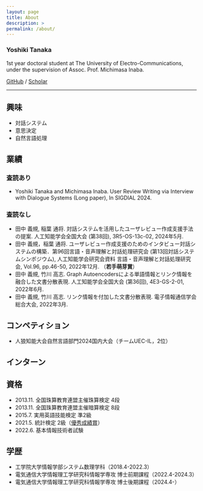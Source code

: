 ```yaml
---
layout: page
title: About
description: >
permalink: /about/
---
```


### Yoshiki Tanaka

1st year doctoral student at The University of Electro-Communications, under the supervision of Assoc. Prof. Michimasa Inaba.

[GitHub](https://github.com/yoshi-chanaka) / [Scholar](https://scholar.google.co.jp/citations?view_op=list_works&hl=ja&user=QkKVktkAAAAJ)

---
## 興味
* 対話システム
* 意思決定
* 自然言語処理

## 業績

### 査読あり
* Yoshiki Tanaka and Michimasa Inaba. User Review Writing via Interview with Dialogue Systems (Long paper), In SIGDIAL 2024.

### 査読なし
* 田中 義規, 稲葉 通将. 対話システムを活用したユーザレビュー作成支援手法の提案. 人工知能学会全国大会 (第38回), 3R5-OS-13c-02, 2024年5月.
* 田中 義規，稲葉 通将. ユーザレビュー作成支援のためのインタビュー対話システムの構築．第96回言語・音声理解と対話処理研究会 (第13回対話システムシンポジウム), 人工知能学会研究会資料 言語・音声理解と対話処理研究会, Vol.96, pp.46-50, 2022年12月. （**若手萌芽賞**）
* 田中 義規, 竹川 高志. Graph Autoencodersによる単語情報とリンク情報を融合した文書分散表現. 人工知能学会全国大会 (第36回), 4E3-GS-2-01, 2022年6月.
* 田中 義規, 竹川 高志. リンク情報を付加した文書分散表現. 電子情報通信学会総合大会, 2022年3月.

## コンペティション
* 人狼知能大会自然言語部門2024国内大会（チームUEC-IL，2位）

## インターン

## 資格
* 2013.11. 全国珠算教育連盟主催珠算検定 4段
* 2013.11. 全国珠算教育連盟主催暗算検定 8段
* 2015.7. 実用英語技能検定 準2級
* 2021.5. 統計検定 2級（[優秀成績賞](https://static.toukei-kentei.jp/wp-content/uploads/20220819031327/cbt_exc2021_grade2-20220819031327-20220819031327.pdf)）
* 2022.6. 基本情報技術者試験

## 学歴
* 工学院大学情報学部システム数理学科（2018.4-2022.3）
* 電気通信大学情報理工学研究科情報学専攻 博士前期課程（2022.4-2024.3）
* 電気通信大学情報理工学研究科情報学専攻 博士後期課程（2024.4-）

